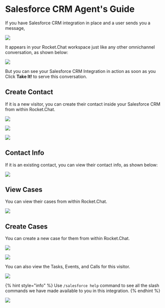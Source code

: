 # Salesforce CRM Agent's Guide

If you have Salesforce CRM integration in place and a user sends you a message,

![](../../../../.gitbook/assets/image%20%28482%29.png)

It appears in your Rocket.Chat workspace just like any other omnichannel conversation, as shown below:

![](../../../../.gitbook/assets/image%20%28478%29.png)

 But you can see your Salesforce CRM Integration in action as soon as you Click **Take It!** to serve this conversation.

## Create Contact 

If it is a new visitor, you can create their contact inside your Salesforce CRM from within Rocket.Chat.

![](../../../../.gitbook/assets/image%20%28470%29.png)

![](../../../../.gitbook/assets/image%20%28480%29.png)

![](../../../../.gitbook/assets/image%20%28479%29.png)

## Contact Info

If it is an existing contact, you can view their contact info, as shown below:

![](../../../../.gitbook/assets/image%20%28477%29.png)

## View Cases

You can view their cases from within Rocket.Chat.

![](../../../../.gitbook/assets/image%20%28476%29.png)

## Create Cases 

You can create a new case for them from within Rocket.Chat.

![](../../../../.gitbook/assets/image%20%28474%29.png)

![](../../../../.gitbook/assets/image%20%28483%29.png)

You can also view the Tasks, Events, and Calls for this visitor.

![](../../../../.gitbook/assets/image%20%28446%29.png)

{% hint style="info" %}
Use `/salesforce help`  command to see all the slash commands we have made available to you in this integration.
{% endhint %}

![](../../../../.gitbook/assets/image%20%28475%29.png)

